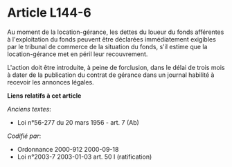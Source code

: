 # Article L144-6

Au moment de la location-gérance, les dettes du loueur du fonds afférentes à l'exploitation du fonds peuvent être déclarées
immédiatement exigibles par le tribunal de commerce de la situation du fonds, s'il estime que la location-gérance met en
péril leur recouvrement.

L'action doit être introduite, à peine de forclusion, dans le délai de trois mois à dater de la publication du contrat de
gérance dans un journal habilité à recevoir les annonces légales.

**Liens relatifs à cet article**

_Anciens textes_:

  - Loi n°56-277 du 20 mars 1956 - art. 7 (Ab)

_Codifié par_:

  - Ordonnance 2000-912 2000-09-18
  - Loi n°2003-7 2003-01-03 art. 50 I (ratification)
